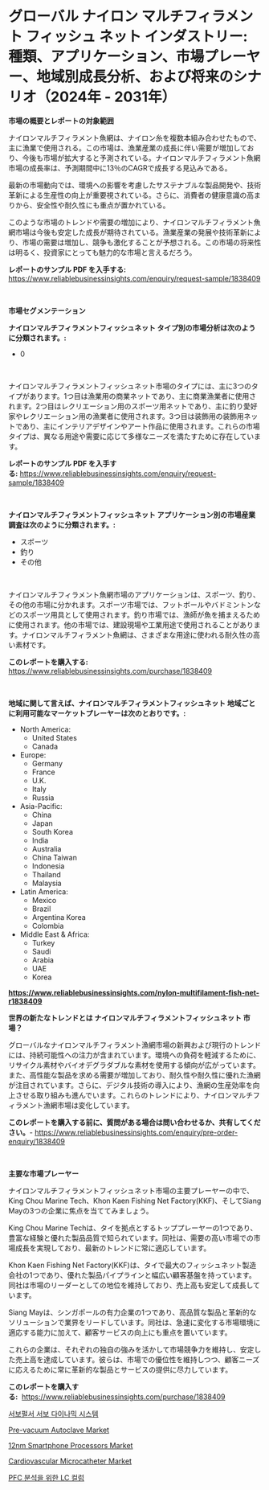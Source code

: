 <p><h1>グローバル ナイロン マルチフィラメント フィッシュ ネット インダストリー: 種類、アプリケーション、市場プレーヤー、地域別成長分析、および将来のシナリオ（2024年 - 2031年）</h1></p><p><strong>市場の概要とレポートの対象範囲</strong></p>
<p><p>ナイロンマルチフィラメント魚網は、ナイロン糸を複数本組み合わせたもので、主に漁業で使用される。この市場は、漁業産業の成長に伴い需要が増加しており、今後も市場が拡大すると予測されている。ナイロンマルチフィラメント魚網市場の成長率は、予測期間中に13％のCAGRで成長する見込みである。</p><p>最新の市場動向では、環境への影響を考慮したサステナブルな製品開発や、技術革新による生産性の向上が重要視されている。さらに、消費者の健康意識の高まりから、安全性や耐久性にも重点が置かれている。</p><p>このような市場のトレンドや需要の増加により、ナイロンマルチフィラメント魚網市場は今後も安定した成長が期待されている。漁業産業の発展や技術革新により、市場の需要は増加し、競争も激化することが予想される。この市場の将来性は明るく、投資家にとっても魅力的な市場と言えるだろう。</p></p>
<p><strong>レポートのサンプル PDF を入手する:</strong> <a href="https://www.reliablebusinessinsights.com/enquiry/request-sample/1838409">https://www.reliablebusinessinsights.com/enquiry/request-sample/1838409</a></p>
<p>&nbsp;</p>
<p><strong>市場セグメンテーション</strong></p>
<p><strong>ナイロンマルチフィラメントフィッシュネット タイプ別の市場分析は次のように分類されます。:</strong></p>
<p><ul><li>0</li></ul></p>
<p>&nbsp;</p>
<p><p>ナイロンマルチフィラメントフィッシュネット市場のタイプには、主に3つのタイプがあります。1つ目は漁業用の商業ネットであり、主に商業漁業者に使用されます。2つ目はレクリエーション用のスポーツ用ネットであり、主に釣り愛好家やレクリエーション用の漁業者に使用されます。3つ目は装飾用の装飾用ネットであり、主にインテリアデザインやアート作品に使用されます。これらの市場タイプは、異なる用途や需要に応じて多様なニーズを満たすために存在しています。</p></p>
<p><strong>レポートのサンプル PDF を入手する:</strong>&nbsp;<a href="https://www.reliablebusinessinsights.com/enquiry/request-sample/1838409">https://www.reliablebusinessinsights.com/enquiry/request-sample/1838409</a></p>
<p>&nbsp;</p>
<p><strong> ナイロンマルチフィラメントフィッシュネット アプリケーション別の市場産業調査は次のように分類されます。:</strong></p>
<p><ul><li>スポーツ</li><li>釣り</li><li>その他</li></ul></p>
<p>&nbsp;</p>
<p><p>ナイロンマルチフィラメント魚網市場のアプリケーションは、スポーツ、釣り、その他の市場に分かれます。スポーツ市場では、フットボールやバドミントンなどのスポーツ用具として使用されます。釣り市場では、漁師が魚を捕まえるために使用されます。他の市場では、建設現場や工業用途で使用されることがあります。ナイロンマルチフィラメント魚網は、さまざまな用途に使われる耐久性の高い素材です。</p></p>
<p><strong>このレポートを購入する:</strong>&nbsp; <a href="https://www.reliablebusinessinsights.com/purchase/1838409">https://www.reliablebusinessinsights.com/purchase/1838409</a></p>
<p>&nbsp;</p>
<p><strong>地域に関して言えば、ナイロンマルチフィラメントフィッシュネット 地域ごとに利用可能なマーケットプレーヤーは次のとおりです。:</strong></p>
<p><ul>
    <li>
        North America:
        <ul>
            <li>United States</li>
            <li>Canada</li>
        </ul>
    </li>
    <li>
        Europe:
        <ul>
            <li>Germany</li>
            <li>France</li>
            <li>U.K.</li>
            <li>Italy</li>
            <li>Russia</li>
        </ul>
    </li>
    <li>
        Asia-Pacific:
        <ul>
            <li>China</li>
            <li>Japan</li>
            <li>South Korea</li>
            <li>India</li>
            <li>Australia</li>
            <li>China Taiwan</li>
            <li>Indonesia</li>
            <li>Thailand</li>
            <li>Malaysia</li>
        </ul>
    </li>
    <li>
        Latin America:
        <ul>
            <li>Mexico</li>
            <li>Brazil</li>
            <li>Argentina Korea</li>
            <li>Colombia</li>
        </ul>
    </li>
    <li>
        Middle East & Africa:
        <ul>
            <li>Turkey</li>
            <li>Saudi</li>
            <li>Arabia</li>
            <li>UAE</li>
            <li>Korea</li>
        </ul>
    </li>
    </ul></p>
<p><strong><a href="https://www.reliablebusinessinsights.com/nylon-multifilament-fish-net-r1838409">https://www.reliablebusinessinsights.com/nylon-multifilament-fish-net-r1838409</a></strong>&nbsp;</p>
<p><strong>世界の新たなトレンドとは ナイロンマルチフィラメントフィッシュネット 市場？</strong></p>
<p><p>グローバルなナイロンマルチフィラメント漁網市場の新興および現行のトレンドには、持続可能性への注力が含まれています。環境への負荷を軽減するために、リサイクル素材やバイオデグラダブルな素材を使用する傾向が広がっています。また、高性能な製品を求める需要が増加しており、耐久性や耐久性に優れた漁網が注目されています。さらに、デジタル技術の導入により、漁網の生産効率を向上させる取り組みも進んでいます。これらのトレンドにより、ナイロンマルチフィラメント漁網市場は変化しています。</p></p>
<p><strong>このレポートを購入する前に、質問がある場合は問い合わせるか、共有してください。</strong>- <a href="https://www.reliablebusinessinsights.com/enquiry/pre-order-enquiry/1838409">https://www.reliablebusinessinsights.com/enquiry/pre-order-enquiry/1838409</a></p>
<p>&nbsp;</p>
<p><strong>主要な市場プレーヤー</strong></p>
<p><p>ナイロンマルチフィラメントフィッシュネット市場の主要プレーヤーの中で、King Chou Marine Tech、Khon Kaen Fishing Net Factory(KKF)、そしてSiang Mayの3つの企業に焦点を当ててみましょう。</p><p>King Chou Marine Techは、タイを拠点とするトッププレーヤーの1つであり、豊富な経験と優れた製品品質で知られています。同社は、需要の高い市場での市場成長を実現しており、最新のトレンドに常に適応しています。</p><p>Khon Kaen Fishing Net Factory(KKF)は、タイで最大のフィッシュネット製造会社の1つであり、優れた製品パイプラインと幅広い顧客基盤を持っています。同社は市場のリーダーとしての地位を維持しており、売上高も安定して成長しています。</p><p>Siang Mayは、シンガポールの有力企業の1つであり、高品質な製品と革新的なソリューションで業界をリードしています。同社は、急速に変化する市場環境に適応する能力に加えて、顧客サービスの向上にも重点を置いています。</p><p>これらの企業は、それぞれの独自の強みを活かして市場競争力を維持し、安定した売上高を達成しています。彼らは、市場での優位性を維持しつつ、顧客ニーズに応えるために常に革新的な製品とサービスの提供に尽力しています。</p></p>
<p><strong>このレポートを購入する:</strong>&nbsp;&nbsp;<a href="https://www.reliablebusinessinsights.com/purchase/1838409">https://www.reliablebusinessinsights.com/purchase/1838409</a></p>
<p><p><a href="https://github.com/vsckjg50460/Market-Research-Report-List-2/blob/main/401171298260.md">서보펄서 서보 다이나믹 시스템</a></p><p><a href="https://github.com/globismark/Market-Research-Report-List-3/blob/main/pre-vacuum-autoclave-market.md">Pre-vacuum Autoclave Market</a></p><p><a href="https://issuu.com/reportprime-2/docs/12nm-smartphone-processors-market-size-2030.pptx">12nm Smartphone Processors Market</a></p><p><a href="https://github.com/bobicer/Market-Research-Report-List-3/blob/main/cardiovascular-microcatheter-market.md">Cardiovascular Microcatheter Market</a></p><p><a href="https://github.com/GabrielBlanda5656/Market-Research-Report-List-2/blob/main/365775898261.md">PFC 분석을 위한 LC 컬럼</a></p></p>